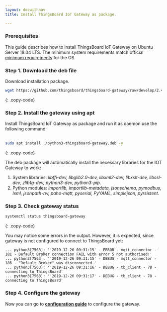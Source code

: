 ```yaml
---
layout: docwithnav
title: Install ThingsBoard IoT Gateway as package.

---
```


### Prerequisites

This guide describes how to install ThingsBoard IoT Gateway on Ubuntu Server 18.04 LTS. 
The minimum system requirements match official [minimum requirements](https://help.ubuntu.com/lts/serverguide/preparing-to-install.html#system-requirements) for the OS.

### Step 1. Download the deb file

Download installation package.

```bash
wget https://github.com/thingsboard/thingsboard-gateway/raw/develop/2.4-python/python3-thingsboard-gateway.deb
```
{: .copy-code}

### Step 2. Install the gateway using apt

Install ThingsBoard IoT Gateway as package and run it as daemon use the following command:<br><br>

```bash
sudo apt install ./python3-thingsboard-gateway.deb -y
```
{: .copy-code}

The deb package will automatically install the necessary libraries for the IOT Gateway to work:  

1. System libraries: *libffi-dev, libglib2.0-dev, libxml2-dev, libxslt-dev, libssl-dev, zlib1g-dev, python3-dev, python3-pip*.  
2. Python modules: *importlib, importlib-metadata, jsonschema, pymodbus, lxml, jsonpath-rw, paho-mqtt, pyserial, PyYAML, simplejson, pyrsistent*.  

### Step 3. Check gateway status 

```bash
systemctl status thingsboard-gateway
```
{: .copy-code}

You may notice some errors in the output. However, it is expected, since gateway is not configured to connect to ThingsBoard yet:

```text
... python3[7563]: ''2019-12-26 09:31:15' - ERROR - mqtt_connector - 181 - Default Broker connection FAIL with error 5 not authorised!'
... python3[7563]: ''2019-12-26 09:31:15' - DEBUG - mqtt_connector - 186 - "Default Broker" was disconnected.'
... python3[7563]: ''2019-12-26 09:31:16' - DEBUG - tb_client - 78 - connecting to ThingsBoard'
... python3[7563]: ''2019-12-26 09:31:17' - DEBUG - tb_client - 78 - connecting to ThingsBoard'
```

### Step 4. Configure the gateway 

Now you can go to [**configuration guide**](/docs/iot-gateway/configuration/) to configure the gateway.


